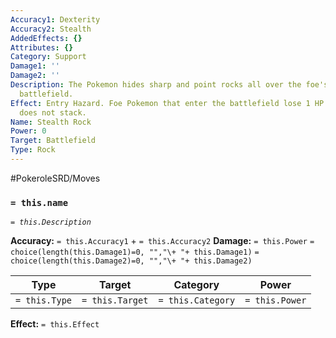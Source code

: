 ```yaml
---
Accuracy1: Dexterity
Accuracy2: Stealth
AddedEffects: {}
Attributes: {}
Category: Support
Damage1: ''
Damage2: ''
Description: The Pokemon hides sharp and point rocks all over the foe's side of the
  battlefield.
Effect: Entry Hazard. Foe Pokemon that enter the battlefield lose 1 HP. This effect
  does not stack.
Name: Stealth Rock
Power: 0
Target: Battlefield
Type: Rock
---
```


#PokeroleSRD/Moves

### `= this.name`
*`= this.Description`*

**Accuracy:** `= this.Accuracy1` + `= this.Accuracy2`
**Damage:** `= this.Power` `= choice(length(this.Damage1)=0, "","\+ "+ this.Damage1)` `= choice(length(this.Damage2)=0, "","\+ "+ this.Damage2)`

| Type          | Target          | Category          | Power          |
| ------------- | --------------- | ----------------  | -------------- |
| `= this.Type` | `= this.Target` | `= this.Category` | `= this.Power` | 

**Effect:** `= this.Effect`